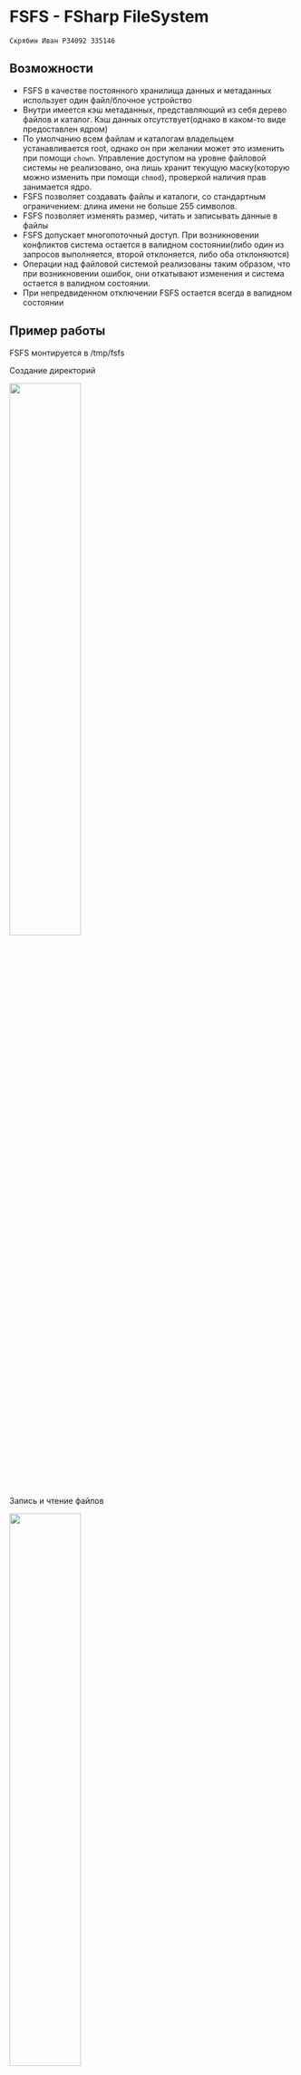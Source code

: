 # FSFS - FSharp FileSystem

`Скрябин Иван P34092 335146`

## Возможности
- FSFS в качестве постоянного хранилища данных и метаданных использует один файл/блочное устройство
- Внутри имеется кэш метаданных, представляющий из себя дерево файлов и каталог. Кэш данных отсутствует(однако в каком-то виде предоставлен ядром)
- По умолчанию всем файлам и каталогам владельцем устанавливается root, однако он при желании может это изменить при помощи `chown`. Управление доступом на уровне файловой системы не реализовано, она лишь хранит текущую маску(которую можно изменить при помощи `chmod`), проверкой наличия прав занимается ядро.
- FSFS позволяет создавать файлы и каталоги, со стандартным ограничением: длина имени не больше 255 символов.
- FSFS позволяет изменять размер, читать и записывать данные в файлы
- FSFS допускает многопоточный доступ. При возникновении конфликтов система остается в валидном состоянии(либо один из запросов выполняется, второй отклоняется, либо оба отклоняются)
- Операции над файловой системой реализованы таким образом, что при возникновении ошибок, они откатывают изменения и система остается в валидном состоянии.
- При непредвиденном отключении FSFS остается всегда в валидном состоянии

## Пример работы
FSFS монтируется в /tmp/fsfs

Создание директорий

<img src="https://github.com/user-attachments/assets/a7af5ac3-8ce2-47fa-888f-41632d2c4097" width=50% height=50%>

Запись и чтение файлов

<img src="https://github.com/user-attachments/assets/3c48e028-3baa-4169-b54b-235b59c137db" width=50% height=50%>


[Здесь](https://github.com/Malevrovich/FSharpFS/tree/main/tests/scripts) находятся скрипты, для тестирования

Один из тестовых сценариев
```bash
dd if=/dev/random of=/tmp/fsfs_test_data bs=4096 count=100

dd if=/tmp/fsfs_test_data of=/tmp/fsfs/small bs=1 count=1
dd if=/tmp/fsfs_test_data of=/tmp/fsfs/small bs=1 count=10
dd if=/tmp/fsfs_test_data of=/tmp/fsfs/small bs=1 count=100
dd if=/tmp/fsfs_test_data of=/tmp/fsfs/small bs=1 count=1000

dd if=/tmp/fsfs_test_data of=/tmp/fsfs_test_cut bs=1 count=1000
cmp /tmp/fsfs/small /tmp/fsfs_test_cut
```
![image](https://github.com/user-attachments/assets/a4b187fe-f18f-4853-8176-12b10717a7e7)

## Как это устроено
### Структура файла
Весь файл(блочное устройство) делится на 3 зоны:
1. Метаданные. Зона разбивается на равные по размеру блоки, в каждом блоке хранится одна из записей - метаданные файла, метаданные директории или расширение метаданных файла(поскольку список блоков данных может быть довольно длинным). [Полная структура](https://github.com/Malevrovich/FSharpFS/blob/main/src/FSharpFS/FileTreePersistence.fs#L14-L36)
```F#
type MetadataDTOBlock =
    | FileDTO of FileMetadataDTO
    | FileExtensionDTO of FileMetadataExtensionDTO
    | DirectoryDTO of DirectoryMetadataDTO
```
2. Строки. Зона разбивается на блоки по 256 байт, в каждом блоке хранится название файла/директории(без пути)
3. Данные. Зона разбивается на блоки по 4096 байт, они предназначены для хранения данных записываемых в файл. Структура метаданных устроена так, что каждый файл ссылается на родительскую директорию, соответственно нет нужды в отдельных блоках хранящих данные о файлах в директории.

### BitmapAllocator
BitmapAllocator - сердце этого проекта. Он используется почти везде.
В частности менеджментом блоков в каждой зоне занимается BitmapAllocator(по одному на каждую зону).

BitmapAllocator - аллокатор, который базируется на битовой маске, в которой 1 означает занятый блок, а 0 - свободный.
В оперативной памяти он представлен классом [BitmapAllocator](https://github.com/Malevrovich/FSharpFS/blob/main/src/FSharpFS/BitmapAllocator.fs#L77), который владеет изменяемым массивом uint64. Аллокатор допускает многопоточный доступ и реализован по принципу lock-free при помощи атомарных операций. Для ускорения работы используются особые битовые операции: поиск первого ненулевого бита и количество ненулевых бит(обе операции на большинстве процессоров представлены одной инструкцией)

Процесс поиска свободных блоков и создание, соответствующих масок, реализован в виде **чистых функций**. Каждый поток обращающийся в аллокатор, считывает текущее состояние и осуществляет на нем поиск и создание масок, затем он атомарными И или ИЛИ пытается применить их к общему состоянию. В случае неудачи, он отбрасывает найденную маску, берет актуальное состояние и начинает процесс поиска и применения заново. Таким образом логика аллокатора отделяется от логики управления изменяемым состоянием.

Помимо того, что BitmapAllocator управляет блоками в зонах, используется в реализации [ObjectPool](https://github.com/Malevrovich/FSharpFS/blob/main/src/FSharpFS/ObjectPool.fs), при помощи которого, в свою очередь, реализован весь многопоточный ввод-вывод(для того, чтобы каждому потоку мог быть предоставлен независимый доступ к файлу)

В хранилище BitmapAllocator представлен сырым массивом бит. За установку значений отвечает [BitmapAllocatorPersister](https://github.com/Malevrovich/FSharpFS/blob/main/src/FSharpFS/BitmapAllocatorPersistence.fs#L12)

### Внутреннее представление

Внутри программы файловая система представлена [в виде дерева файлов и трех вышеописанных зон](https://github.com/Malevrovich/FSharpFS/blob/main/src/FSharpFS/FileSystem.fs#L14-L49), над которыми можно осуществлять операции ввода-вывода и аллокации и освобождения блоков. Это состояние общее для всех потоков

Внутреннее представление дерева отличается от представления в хранилище. 

В хранилище оно спроектировано для оптимального хранения в виде блоков и достижения наибольшей локальности по блокам при изменениях. Например при добавлении файла/каталога в директорию записывается только один блок метаданных, который содержит данные о файле и адресе родительского каталога, сам блок родительского каталога остается неизменным.

Внутреннее представление спроектировано для снижения алгоритмической сложности при поиске соответствуюшего узла. Например каталог содержит в себе ссылки на все дочерние файлы и каталоги. Внутри программы дерево оно реализовано при помощи обычного неизменяемого дерева. В будущем его возможно заменить на неизменияемое дерево префиксов.

### Сериализация

Перевод между представлением в хранилище и представлением в программе реализован "в лоб" в виде чистых функций. 

Интересным моментом является сериализация структур метаданных. Изначально был план воспользоваться механизмом [F# Type Providers](https://learn.microsoft.com/en-us/dotnet/fsharp/tutorials/type-providers/), который позволяет на основе, например JSON схемы, сгенерировать в runtime типы для работы с обьектами. Однако во время изучения темы я нашел очень интересную библиотеку [FsPickler](https://mbraceproject.github.io/FsPickler/). В её основе лежит статья Andrew Kennedy о [pickler combinators](https://www.microsoft.com/en-us/research/wp-content/uploads/2004/01/picklercombinators.pdf). Простыми словами этот подход описан [здесь](https://mbraceproject.github.io/FsPickler/tutorial.html#Picklers-and-Pickler-combinators). Меня привлек данный подход и я принял решение попробовать использовать в проекте именно его. К сожалению сложных типов, требующих явного задания правил сериализации, в проекте не нашлось, и я пользовалься лишь автосгенерированными пиклерами, так и не раскрыв весь потенциал. 

### Компенсирующие транзакции

Одной из заявленных функций является толерантность к ошибкам, а именно способность системы оставаться валидной в случае возникновения ошибок(как внутренних, так и внешних) во время выполнения операций.

Этого позволяет достичь применения паттерна компенсирующих транзакций. Я не нашел готовой реализации, поэтому я реализовал ее своими руками. Поскольку она имеет общую природу с Result, я добавил соответствующие вспомогательные функции для интеграции моего типа CompensativeResult со стандартным Result.

[Реализация](https://github.com/Malevrovich/FSharpFS/blob/main/src/FSharpFS/CompensativeResult.fs)

[Хороший пример использования 1](https://github.com/Malevrovich/FSharpFS/blob/main/src/FSharpFS/FileSystem.fs#L441-L517)

[Хороший пример использования 2](https://github.com/Malevrovich/FSharpFS/blob/main/src/FSharpFS/FileSystem.fs#L560-L588)

### Модель выполнения 

Fuse, в моем варианте использования, навязывает собственную модель исполнения, поэтому нужно было придумать решение в рамках существующих ограничений. 

Если упростить, то всё что требуется от реализации файловой системы - предоставить обработчики запросов и указать возможно ли их исполнять параллельно. Fuse сам неким образом получает запросы из ядра, вызывает наши обработчики, обрабатывает результат и передает его обратно в ядро.

В связи с этим была реализована следующая модель исполнения команд:
- Общее состояние делится между всеми потоками
- Дерево файлов и каталогов представлено изменяемой ссылкой на неизменяемое дерево
- Всё время исполнения обработчики работают с локальной, неизменяемой копией дерева. Если возникает необходимость внести изменения, берется самая акутальная версия дерева, с ней выполняются операции и после при помощи CAS операции осуществляется попытка применения изменений. Всё это повторяется, пока не получится применить изменения, либо пока в ходе применения операций не возникнет ошибка.
- Таким образом вся логика работы описывается в иммутабельном стиле, а работа с изменяемым состоянием [локализована](https://github.com/Malevrovich/FSharpFS/blob/main/src/FSharpFS/FileSystem.fs#L69-L81).
